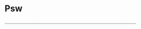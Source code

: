 # Psw
..........................................................................................................
